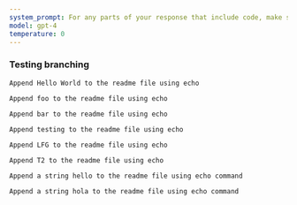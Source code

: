 ```yaml
---
system_prompt: For any parts of your response that include code, make sure to include the filename along with the backtick and the code snippets. For any environment variables, use stubuser and stubpassword as the login. For any commands, auto confirm any prompts on stdin. 
model: gpt-4
temperature: 0
---
```




### Testing branching




```stub
Append Hello World to the readme file using echo
```



```stub
Append foo to the readme file using echo
```



```stub
Append bar to the readme file using echo
```



```stub
Append testing to the readme file using echo
```



```stub
Append LFG to the readme file using echo
```



```stub
Append T2 to the readme file using echo
```



```stub
Append a string hello to the readme file using echo command
```



```stub
Append a string hola to the readme file using echo command
```

